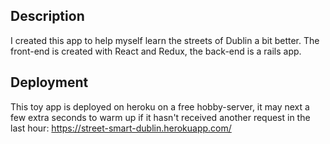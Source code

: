 ## Description
I created this app to help myself learn the streets of Dublin a bit better. The front-end is created with React and Redux, the back-end is a rails app. 

## Deployment

This toy app is deployed on heroku on a free hobby-server, it may next a few extra seconds to warm up if it hasn't received another request in the last hour: https://street-smart-dublin.herokuapp.com/
